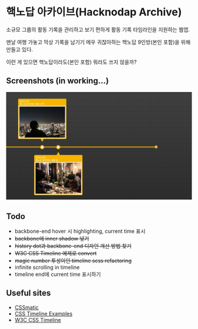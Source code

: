 # 핵노답 아카이브(Hacknodap Archive)

소규모 그룹의 활동 기록을 관리하고 보기 편하게 활동 기록 타임라인을 지원하는 웹앱.

맨날 여행 가놓고 막상 기록을 남기기 메우 귀찮아하는 핵노답 9인방(본인 포함)을 위해 만들고 있다.

이런 게 있으면 핵노답이라도(본인 포함) 뭐라도 쓰지 않을까?


## Screenshots (in working...)
![in_working](./in-working.jpg)


## Todo

* backbone-end hover 시 highlighting, current time 표시
* ~~backbone에 inner shadow 넣기~~
* ~~history dot과 backbone-end 디자인 개선 방법 찾기~~
* ~~W3C CSS Timeline 예제로 convert~~
* ~~magic number 투성이인 timeline scss refactoring~~
* infinite scrolling in timeline
* timeline end에 current time 표시하기


## Useful sites

* [CSSmatic](https://www.cssmatic.com/gradient-generator)
* [CSS Timeline Examples](https://freefrontend.com/css-timelines/)
* [W3C CSS Timeline](https://www.w3schools.com/howto/tryit.asp?filename=tryhow_css_timeline)
